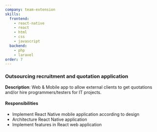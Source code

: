 ```yaml
---
company: team-extension
skills:
  frontend:
    - react-native
    - react
    - html
    - css
    - javascript
  backend:
    - php
    - laravel
order: 7
---
```


### Outsourcing recruitment and quotation application

**Description**: Web & Mobile app to allow external clients to get quotations and/or hire programmers/testers for IT projects.

#### Responsibilities
- Implement React Native mobile application according to design
- Architecture React Native application
- Implement features in React web application


